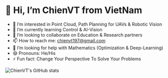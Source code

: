 # 👋 Hi, I’m ChienVT from VietNam
- 👀 I’m interested in Point Cloud, Path Planning for UAVs & Robotic Vision
- 🌱 I’m currently learning Control & AI-Vision
- 💞️ I’m looking to collaborate on Education & Research partners
- 📫 How to reach me: chienvt197@gmail.com
- 🤔 I’m looking for help with Mathematics (Optimization & Deep-Learning)
- 😄 Pronouns: He/His
- ⚡ Fun fact: Change Your Perspective To Solve Your Problems

![ChienVT's GitHub stats](https://github-readme-stats.vercel.app/api?username=chienrb&count_private=true&show_icons=true&theme=dark)

<!---
chienrb/chienrb is a ✨ special ✨ repository because its `README.md` (this file) appears on your GitHub profile.
You can click the Preview link to take a look at your changes.
--->
